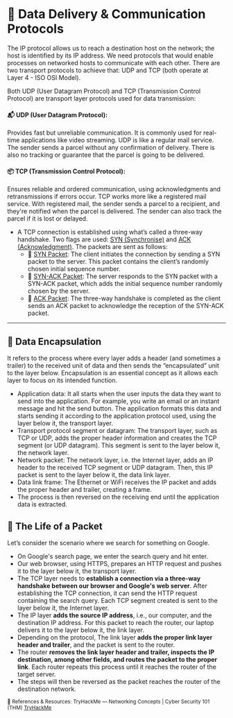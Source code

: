 # 🧵 Data Delivery & Communication Protocols

The IP protocol allows us to reach a destination host on the network; the host is identified by its IP address. We need protocols that would enable processes on networked hosts to communicate with each other. There are two transport protocols to achieve that: UDP and TCP (both operate at Layer 4 - ISO OSI Model).

Both UDP (User Datagram Protocol) and TCP (Transmission Control Protocol) are transport layer protocols used for data transmission:

#### 📬 UDP (User Datagram Protocol): 
Provides fast but unreliable communication. It is commonly used for real-time applications like video streaming. UDP is like a regular mail service. The sender sends a parcel without any confirmation of delivery. There is also no tracking or guarantee that the parcel is going to be delivered.

#### 📦 TCP (Transmission Control Protocol): 
Ensures reliable and ordered communication, using acknowledgments and retransmissions if errors occur. TCP works more like a registered mail service. With registered mail, the sender sends a parcel to a recipient, and they're notified when the parcel is delivered. The sender can also track the parcel if it is lost or delayed.

- A TCP connection is established using what’s called a three-way handshake. Two flags are used: <ins>SYN (Synchronise)</ins> and <ins>ACK (Acknowledgment)</ins>. The packets are sent as follows:
   - 🚦 <ins>SYN Packet</ins>: The client initiates the connection by sending a SYN packet to the server. This packet contains the client’s randomly chosen initial sequence number.
   - 🚦 <ins>SYN-ACK Packet</ins>: The server responds to the SYN packet with a SYN-ACK packet, which adds the initial sequence number randomly chosen by the server.
   - 🚦 <ins>ACK Packet</ins>: The three-way handshake is completed as the client sends an ACK packet to acknowledge the reception of the SYN-ACK packet.

---

## 📡 Data Encapsulation

It refers to the process where every layer adds a header (and sometimes a trailer) to the received unit of data and then sends the “encapsulated” unit to the layer below. Encapsulation is an essential concept as it allows each layer to focus on its intended function.

- Application data: It all starts when the user inputs the data they want to send into the application. For example, you write an email or an instant message and hit the send button. The application formats this data and starts sending it according to the application protocol used, using the layer below it, the transport layer.
- Transport protocol segment or datagram: The transport layer, such as TCP or UDP, adds the proper header information and creates the TCP segment (or UDP datagram). This segment is sent to the layer below it, the network layer.
- Network packet: The network layer, i.e. the Internet layer, adds an IP header to the received TCP segment or UDP datagram. Then, this IP packet is sent to the layer below it, the data link layer.
- Data link frame: The Ethernet or WiFi receives the IP packet and adds the proper header and trailer, creating a frame.
- The process is then reversed on the receiving end until the application data is extracted.

## 🔄 The Life of a Packet

Let’s consider the scenario where we search for something on Google.

- On Google's search page, we enter the search query and hit enter.
- Our web browser, using HTTPS, prepares an HTTP request and pushes it to the layer below it, the transport layer.
- The TCP layer needs to **establish a connection via a three-way handshake between our browser and Google's web server**. After establishing the TCP connection, it can send the HTTP request containing the search query. Each TCP segment created is sent to the layer below it, the Internet layer.
- The IP layer **adds the source IP address**, i.e., our computer, and the destination IP address. For this packet to reach the router, our laptop delivers it to the layer below it, the link layer.
- Depending on the protocol, The link layer **adds the proper link layer header and trailer**, and the packet is sent to the router.
- The router **removes the link layer header and trailer, inspects the IP destination, among other fields, and routes the packet to the proper link**. Each router repeats this process until it reaches the router of the target server.
- The steps will then be reversed as the packet reaches the router of the destination network. 

<sub>🔗 References & Resources:
TryHackMe — Networking Concepts | Cyber Security 101 (THM) [TryHackMe](https://tryhackme.com/room/networkingconcepts)</sub>
